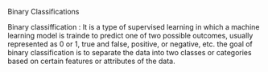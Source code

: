 Binary Classifications

Binary classiffication : It is a type of supervised learning in which a machine learning model is trainde to predict one of two possible outcomes, usually represented as 0 or 1, true and false, positive, or negative, etc. the goal of binary classification is to separate the data into two classes or categories based on certain features or attributes of the data.